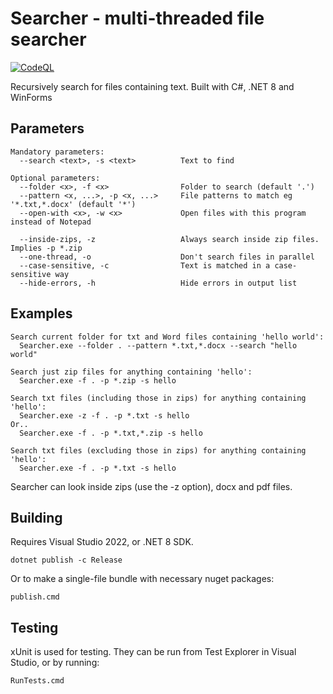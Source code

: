 # Searcher - multi-threaded file searcher

[![CodeQL](https://github.com/lookbusy1344/Searcher/actions/workflows/github-code-scanning/codeql/badge.svg)](https://github.com/lookbusy1344/Searcher/actions/workflows/github-code-scanning/codeql)

Recursively search for files containing text. Built with C#, .NET 8 and WinForms

## Parameters

```
Mandatory parameters:
  --search <text>, -s <text>          Text to find

Optional parameters:
  --folder <x>, -f <x>                Folder to search (default '.')
  --pattern <x, ...>, -p <x, ...>     File patterns to match eg '*.txt,*.docx' (default '*')
  --open-with <x>, -w <x>             Open files with this program instead of Notepad

  --inside-zips, -z                   Always search inside zip files. Implies -p *.zip
  --one-thread, -o                    Don't search files in parallel
  --case-sensitive, -c                Text is matched in a case-sensitive way
  --hide-errors, -h                   Hide errors in output list

```

## Examples

```
Search current folder for txt and Word files containing 'hello world':
  Searcher.exe --folder . --pattern *.txt,*.docx --search "hello world"
  
Search just zip files for anything containing 'hello':
  Searcher.exe -f . -p *.zip -s hello

Search txt files (including those in zips) for anything containing 'hello':
  Searcher.exe -z -f . -p *.txt -s hello
Or..
  Searcher.exe -f . -p *.txt,*.zip -s hello

Search txt files (excluding those in zips) for anything containing 'hello':
  Searcher.exe -f . -p *.txt -s hello

```

Searcher can look inside zips (use the -z option), docx and pdf files.

## Building

Requires Visual Studio 2022, or .NET 8 SDK.

```
dotnet publish -c Release
```

Or to make a single-file bundle with necessary nuget packages:

```
publish.cmd
```

## Testing

xUnit is used for testing. They can be run from Test Explorer in Visual Studio, or by running:

```
RunTests.cmd
```
